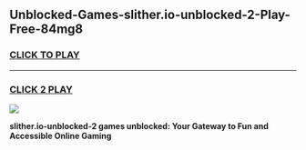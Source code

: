
## Unblocked-Games-slither.io-unblocked-2-Play-Free-84mg8
<h3>
<a href="https://premium76.site?title=slither.io-unblocked-2&ref=21A">CLICK TO PLAY</a></h3>
<hr>

<h3>
<a href="https://premium76.site?title=slither.io-unblocked-2&ref=21A">CLICK 2 PLAY</a>
  
</h3>

<a href="https://premium76.site?title=slither.io-unblocked-2&ref=21A"><img src="https://clearcache.store/games.png"></a>


**slither.io-unblocked-2 games unblocked: Your Gateway to Fun and Accessible Online Gaming**
